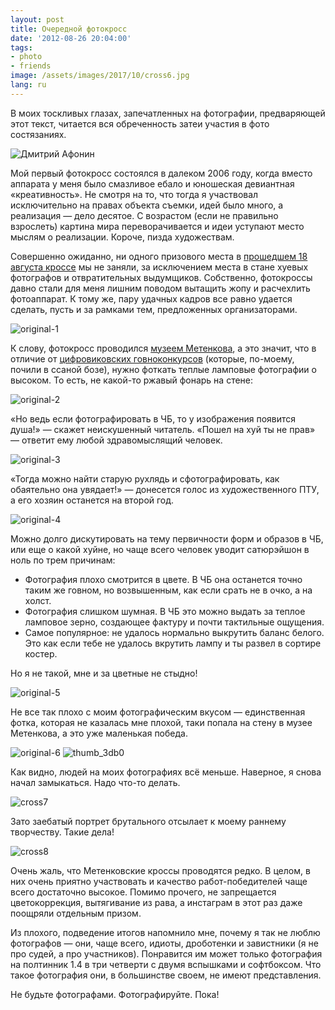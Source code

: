```yaml
---
layout: post
title: Очередной фотокросс
date: '2012-08-26 20:04:00'
tags:
- photo
- friends
image: /assets/images/2017/10/cross6.jpg
lang: ru
---
```


В моих тоскливых глазах, запечатленных на фотографии, предваряющей этот текст, читается вся обреченность затеи участия в фото состязаниях.

![Дмитрий Афонин](/assets/images/2017/10/cross0.jpg)

Мой первый фотокросс состоялся в далеком 2006 году, когда вместо аппарата у меня было смазливое ебало и юношеская девиантная «креативность». Не смотря на то, что тогда я участвовал исключительно на правах объекта съемки, идей было много, а реализация — дело десятое. С возрастом (если не правильно взрослеть) картина мира переворачивается и идеи уступают место мыслям о реализации. Короче, пизда художествам.

Совершенно ожиданно, ни одного призового места в [прошедшем 18 августа кроссе](http://metenkov.narod.ru) мы не заняли, за исключением места в стане хуевых фотографов и отвратительных выдумщиков. Собственно, фотокроссы давно стали для меня лишним поводом вытащить жопу и расчехлить фотоаппарат. К тому же, пару удачных кадров все равно удается сделать, пусть и за рамками тем, предложенных организаторами.

![original-1](/assets/images/2017/10/cross1.jpg)

К слову, фотокросс проводился [музеем Метенкова](http://metenkov.narod.ru), а это значит, что в отличие от [цифровиковских говноконкурсов](http://cifrovik.ru/formula/) (которые, по-моему, почили в ссаной бозе), нужно фоткать теплые ламповые фотографии о высоком. То есть, не какой-то ржавый фонарь на стене:

![original-2](/assets/images/2017/10/cross2.jpg)

«Но ведь если фотографировать в ЧБ, то у изображения появится душа!» — скажет неискушенный читатель. «Пошел на хуй ты не прав» — ответит ему любой здравомыслящий человек.

![original-3](/assets/images/2017/10/cross3.jpg)

«Тогда можно найти старую рухлядь и сфотографировать, как обаятельно она увядает!» — донесется голос из художественного ПТУ, а его хозяин останется на второй год.

![original-4](/assets/images/2017/10/cross4.jpg)

Можно долго дискутировать на тему первичности форм и образов в ЧБ, или еще о какой хуйне, но чаще всего человек уводит сатюрэйшон в ноль по трем причинам:

- Фотография плохо смотрится в цвете. В ЧБ она останется точно таким же говном, но возвышенным, как если срать не в очко, а на холст.
- Фотография слишком шумная. В ЧБ это можно выдать за теплое ламповое зерно, создающее фактуру и почти тактильные ощущения.
- Самое популярное: не удалось нормально выкрутить баланс белого. Это как если тебе не удалось вкрутить лампу и ты развел в сортире костер.

Но я не такой, мне и за цветные не стыдно!

![original-5](/assets/images/2017/10/cross5.jpg)

Не все так плохо с моим фотографическим вкусом — единственная фотка, которая не казалась мне плохой, таки попала на стену в музее Метенкова, а это уже маленькая победа.

![original-6](/assets/images/2017/10/cross6.jpg)
![thumb_3db0](/assets/images/2017/10/thumb_3db0.jpg)

Как видно, людей на моих фотографиях всё меньше. Наверное, я снова начал замыкаться. Надо что-то делать.

![cross7](/assets/images/2017/10/cross7.jpg)

Зато заебатый портрет брутального отсылает к моему раннему творчеству. Такие дела!

![cross8](/assets/images/2017/10/cross8.jpg)

Очень жаль, что Метенковские кроссы проводятся редко. В целом, в них очень приятно участвовать и качество работ-победителей чаще всего достаточно высокое. Помимо прочего, не запрещается цветокоррекция, вытягивание из рава, а инстаграм в этот раз даже поощряли отдельным призом.

Из плохого, подведение итогов напомнило мне, почему я так не люблю фотографов — они, чаще всего, идиоты, дроботенки и завистники (я не про судей, а про участников). Понравится им может только фотография на полтинник 1.4 в три четверти с двумя вспышками и софтбоксом. Что такое фотография они, в большинстве своем, не имеют представления.

Не будьте фотографами. Фотографируйте. Пока!
